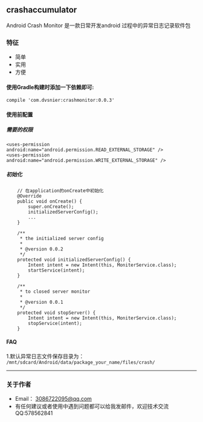 ## crashaccumulator
Android Crash Monitor 是一款日常开发android 过程中的异常日志记录软件包
 
### 特征
   - 简单
   - 实用
   - 方便
   
#### 使用Gradle构建时添加一下依赖即可:
```
compile 'com.dvsnier:crashmonitor:0.0.3'
```

#### 使用前配置
##### 需要的权限
```
<uses-permission android:name="android.permission.READ_EXTERNAL_STORAGE" />
<uses-permission android:name="android.permission.WRITE_EXTERNAL_STORAGE" />
```

##### 初始化
```
    // 在application的onCreate中初始化
    @Override
    public void onCreate() {
        super.onCreate();
        initializedServerConfig();
        ...
    }

    /**
     * the initialized server config
     *
     * @version 0.0.2
     */
    protected void initializedServerConfig() {
        Intent intent = new Intent(this, MoniterService.class);
        startService(intent);
    }

    /**
     * to closed server monitor
     *
     * @version 0.0.1
     */
    protected void stopServer() {
        Intent intent = new Intent(this, MoniterService.class);
        stopService(intent);
    }
```
#### FAQ
1.默认异常日志文件保存目录为： `/mnt/sdcard/Android/data/package_your_name/files/crash/`

----
### 关于作者
* Email： <3086722095@qq.com>
* 有任何建议或者使用中遇到问题都可以给我发邮件，欢迎技术交流QQ:578562841
